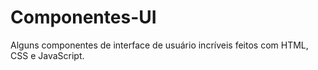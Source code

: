 # Componentes-UI
 Alguns componentes de interface de usuário incríveis feitos com HTML, CSS e JavaScript.

